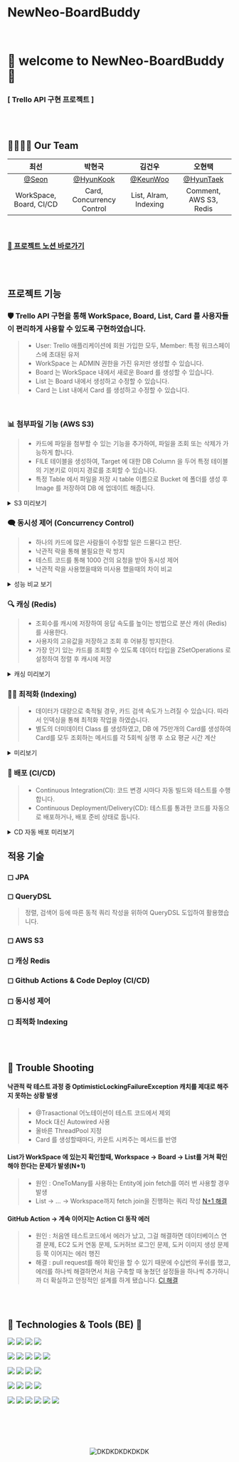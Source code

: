 # NewNeo-BoardBuddy


<br>

# 👀 welcome to NewNeo-BoardBuddy👀

### [ Trello API 구현 프로젝트 ]

<br><br>

## 👨‍👩‍👧‍👦 Our Team

|최선|박현국|김건우|오현택|
|:---:|:---:|:---:|:---:|
|[@Seon](https://github.com/sunchoiii)|[@HyunKook](https://hyunkook.tistory.com/)|[@KeunWoo](https://choni.tistory.com)|[@HyunTaek](https://oht2050.tistory.com/)|
|WorkSpace, Board, CI/CD|Card, Concurrency Control|List, Alram, Indexing|Comment, AWS S3, Redis|

<br>

### [👊 프로젝트 노션 바로가기](https://teamsparta.notion.site/0d265337d61a4ddc81b3333a31f4f122)

<br><br>

## 프로젝트 기능

### 🛡 Trello API 구현을 통해 WorkSpace, Board, List, Card 를 사용자들이 편리하게 사용할 수 있도록 구현하였습니다.

> * User: Trello 애플리케이션에 회원 가입한 모두, Member: 특정 워크스페이스에 초대된 유저
> * WorkSpace 는 ADMIN 권한을 가진 유저만 생성할 수 있습니다.
> * Board 는 WorkSpace 내에서 새로운 Board 를 생성할 수 있습니다.
> * List 는 Board 내에서 생성하고 수정할 수 있습니다.
> * Card 는 List 내에서 Card 를 생성하고 수정할 수 있습니다.

 <br>


### 📊 첨부파일 기능 (AWS S3)
 
> * 카드에 파일을 첨부할 수 있는 기능을 추가하여, 파일을 조회 또는 삭제가 가능하게 합니다.
> * FILE 테이블을 생성하여, Target 에 대한 DB Column 을 두어 특정 테이블의 기본키로 이미지 경로를 조회할 수 있습니다. 
> * 특정 Table 에서 파일을 저장 시 table 이름으로 Bucket 에 폴더를 생성 후 Image 를 저장하여 DB 에 업데이트 해줍니다.

<details>
<summary> S3 미리보기</summary>
<div markdown="1">

![데이터 보여주기](https://imgproxy.gamma.app/resize/quality:80/resizing_type:fit/width:1200/https://cdn.gamma.app/a01hohwam5u4kqu/6327b9e1627341efba3a3bc1f548a607/original/111.png)

 <br>
</div>
</details>

### 🗨 동시성 제어 (Concurrency Control)
 
> * 하나의 카드에 많은 사람들이 수정할 일은 드물다고 판단.
> * 낙관적 락을 통해 불필요한 락 방지
> * 테스트 코드를 통해 1000 건의 요청을 받아 동시성 제어
> * 낙관적 락을 사용했을때와 미사용 했을때의 차이 비교

<details>
<summary>성능 비교 보기</summary>
<div markdown="1">

![글쓰기1](https://cdn.gamma.app/a01hohwam5u4kqu/17b3331b16214399b8c54c84b1e26e0d/original/image.png)

 <br>
</div>
</details>

### 🔍 캐싱 (Redis)

> * 조회수를 캐시에 저장하여 응답 속도를 높이는 방법으로 분산 캐쉬 (Redis) 를 사용한다.
> * 사용자의 고유값을 저장하고 조회 후 어뷰징 방지한다.
> * 가장 인기 있는 카드를 조회할 수 있도록 데이터 타입을 ZSetOperations 로 설정하여 정렬 후 캐시에 저장

<details>
<summary> 캐싱 미리보기</summary>
<div markdown="1">

![캐싱](https://imgproxy.gamma.app/resize/quality:80/resizing_type:fit/width:1200/https://cdn.gamma.app/a01hohwam5u4kqu/00ebcd6b4a3e4fe58e894719e25d75b4/original/222.png)

 <br>
</div>
</details>

### 👨‍💻 최적화 (Indexing)
 
> * 데이터가 대량으로 축적될 경우, 카드 검색 속도가 느려질 수 있습니다. 따라서 인덱싱을 통해 최적화 작업을 하였습니다.
> * 별도의 더미데이터 Class 를 생성하였고, DB 에 75만개의 Card를 생성하여 Card를 모두 조회하는 메서드를 각 5회씩 실행 후 소요 평균 시간 계산

<details>
<summary>미리보기</summary>
<div markdown="1">

![Index 사용시](https://cdn.gamma.app/a01hohwam5u4kqu/ca7d6e402b8c4fbdb387a0a3e82f2cfc/original/image.png)

 <br>
</div>
</details>

### 📢 배포 (CI/CD)
 
> * Continuous Integration(CI): 코드 변경 시마다 자동 빌드와 테스트를 수행합니다. 
> * Continuous Deployment/Delivery(CD): 테스트를 통과한 코드를 자동으로 배포하거나, 배포 준비 상태로 둡니다.

<details>
<summary> CD 자동 배포 미리보기</summary>
<div markdown="1">

![배포](https://cdn.gamma.app/a01hohwam5u4kqu/fe39fbceafe0413db4094d31db76c344/original/seukeurinsyas-2024-10-18-ojeon-8.24.30.png)

 <br>
</div>
</details>


## 적용 기술
### ◻ JPA

### ◻ QueryDSL

> 정렬, 검색어 등에 따른 동적 쿼리 작성을 위하여 QueryDSL 도입하여 활용했습니다.

### ◻ AWS S3

### ◻ 캐싱 Redis

### ◻ Github Actions & Code Deploy (CI/CD)

### ◻ 동시성 제어

### ◻ 최적화 Indexing


<br><br>

## 🚨 Trouble Shooting

#### 낙관적 락 테스트 과정 중 OptimisticLockingFailureException 캐치를 제대로 해주지 못하는 상황 발생 
> * @Trasactional 어노테이션이 테스트 코드에서 제외
> * Mock 대신 Autowired 사용
> * 올바른 ThreadPool 지정
> * Card 를 생성할때마다, 카운트 시켜주는 메서드를 반영 

#### List가 WorkSpace 에 있는지 확인할때, Workspace → Board → List를 거쳐 확인해야 한다는 문제가 발생(N+1) 
> * 원인 : OneToMany를 사용하는 Entity에 join fetch를 여러 번 사용할 경우 발생
> * List → … → Workspace까지 fetch join을 진행하는 쿼리 작성
[N+1 해결](https://cdn.gamma.app/a01hohwam5u4kqu/6f4b798ba5fe4aa5bc86f6fb200d37b3/original/image.png)

#### GitHub Action -> 계속 이어지는 Action CI 동작 에러
> * 원인 : 처음엔 테스트코드에서 에러가 났고, 그걸 해결하면 데이터베이스 연결 문제,  EC2 도커 연동 문제, 도커허브 로그인 문제, 도커 이미지 생성 문제 등 쭉 이어지는 에러 행진
> * 해결 : pull request를 해야 확인을 할 수 있기 때문에 수십번의 푸쉬를 했고, 에러를 하나씩 해결하면서 처음 구축할 때 놓쳤던 설정들을 하나씩 추가하니까 더 확실하고 안정적인 설계를 하게 됐습니다.
[CI 해결](https://cdn.gamma.app/a01hohwam5u4kqu/2013737b36ff44ac9de4354d5965bd60/original/seukeurinsyas-2024-10-18-ojeon-8.24.30.png)

<br>

<br>

## 📝 Technologies & Tools (BE) 📝

<img src="https://img.shields.io/badge/java-007396?style=for-the-badge&logo=java&logoColor=white"> <img src="https://img.shields.io/badge/SpringBoot-6DB33F?style=for-the-badge&logo=springboot&logoColor=white"/> <img src="https://img.shields.io/badge/SpringSecurity-6DB33F?style=for-the-badge&logo=SpringSecurity&logoColor=white"/> <img src="https://img.shields.io/badge/JSONWebToken-000000?style=for-the-badge&logo=JSONWebTokens&logoColor=white"/>

<img src="https://img.shields.io/badge/MySQL-4479A1?style=for-the-badge&logo=MySQL&logoColor=white"/> <img src="https://img.shields.io/badge/Redis-DC382D?style=for-the-badge&logo=Redis&logoColor=white"/>  <img src="https://img.shields.io/badge/Gradle-02303A?style=for-the-badge&logo=Gradle&logoColor=white"/> <img src="https://img.shields.io/badge/LINUX-FCC624?style=for-the-badge&logo=linux&logoColor=black"/>  <img src="https://img.shields.io/badge/Ubuntu-E95420?style=for-the-badge&logo=Ubuntu&logoColor=white"/>

<img src="https://img.shields.io/badge/AmazonEC2-FF9900?style=for-the-badge&logo=AmazonEC2&logoColor=white"/> <img src="https://img.shields.io/badge/AmazonS3-569A31?style=for-the-badge&logo=AmazonS3&logoColor=white"/>  <img src="https://img.shields.io/badge/AmazonRDS-527FFF?style=for-the-badge&logo=AmazonRDS&logoColor=white"/> <img src="https://img.shields.io/badge/CODEDEPLOY-181717?style=for-the-badge"/>  

<img src="https://img.shields.io/badge/Docker-2496ED?style=for-the-badge&logo=docker&logoColor=white"/> <img src="https://img.shields.io/badge/git-F05032?style=for-the-badge&logo=git&logoColor=white"/> <img src="https://img.shields.io/badge/github-181717?style=for-the-badge&logo=github&logoColor=white"/>  <img src="https://img.shields.io/badge/GithubActions-2088FF?style=for-the-badge&logo=githubactions&logoColor=white"/>  

<img src="https://img.shields.io/badge/IntelliJIDEA-000000?style=for-the-badge&logo=IntelliJIDEA&logoColor=white"/>  <img src="https://img.shields.io/badge/Postman-FF6C37?style=for-the-badge&logo=Postman&logoColor=white"/>  <img src="https://img.shields.io/badge/Notion-000000?style=for-the-badge&logo=Notion&logoColor=white"/> <img src="https://img.shields.io/badge/Slack-4A154B?style=for-the-badge&logo=slack&logoColor=white"/> <img src="https://img.shields.io/badge/JiraSoftware-0052CC?style=for-the-badge&logo=jirasoftware&logoColor=white"/>   <img src="https://img.shields.io/badge/Figma-F24E1E?style=for-the-badge&logo=figma&logoColor=white"/>

<br><br><br><br>

<div align=center>

![DKDKDKDKDKDK](https://github.com/user-attachments/assets/b4a6ba71-9251-40ca-8017-02a069f4a734)


</div>
